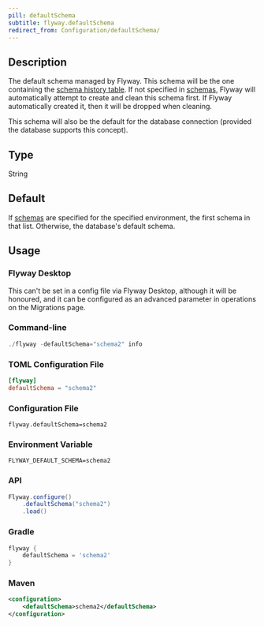```yaml
---
pill: defaultSchema
subtitle: flyway.defaultSchema
redirect_from: Configuration/defaultSchema/
---
```


## Description

The default schema managed by Flyway. This schema will be the one containing the [schema history table](https://documentation.red-gate.com/flyway/flyway-concepts/migrations/flyway-schema-history-table).
If not specified in [schemas](<Configuration/Environments Namespace/Environment schemas Setting>), Flyway will automatically attempt to create and clean this schema first. If Flyway automatically created it, then it will be dropped when cleaning.

This schema will also be the default for the database connection (provided the database supports this concept).

## Type

String

## Default

If [schemas](<Configuration/Environments Namespace/Environment schemas Setting>) are specified for the specified environment, the first schema in that list. Otherwise, the database's default schema.

## Usage

### Flyway Desktop

This can't be set in a config file via Flyway Desktop, although it will be honoured, and it can be configured as an advanced parameter in operations on the Migrations page.

### Command-line

```powershell
./flyway -defaultSchema="schema2" info
```

### TOML Configuration File

```toml
[flyway]
defaultSchema = "schema2"
```

### Configuration File

```properties
flyway.defaultSchema=schema2
```

### Environment Variable

```properties
FLYWAY_DEFAULT_SCHEMA=schema2
```

### API

```java
Flyway.configure()
    .defaultSchema("schema2")
    .load()
```

### Gradle

```groovy
flyway {
    defaultSchema = 'schema2'
}
```

### Maven

```xml
<configuration>
    <defaultSchema>schema2</defaultSchema>
</configuration>
```

